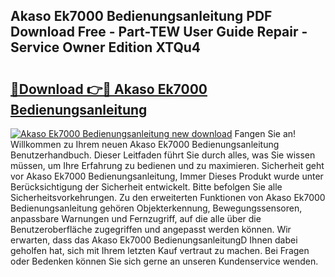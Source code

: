## Akaso Ek7000 Bedienungsanleitung PDF Download Free - Part-TEW User Guide Repair - Service Owner Edition XTQu4

# <h2><a href="http://df2lnq.blite.top/?on=Akaso+Ek7000+Bedienungsanleitung">🔗Download 👉🔴 Akaso Ek7000 Bedienungsanleitung</a></h2>

[![Akaso Ek7000 Bedienungsanleitung new download](https://i.imgur.com/lujVjoI.png)](http://df2lnq.blite.top/?on=Akaso+Ek7000+Bedienungsanleitung)
Fangen Sie an! Willkommen zu Ihrem neuen Akaso Ek7000 Bedienungsanleitung Benutzerhandbuch. Dieser Leitfaden führt Sie durch alles, was Sie wissen müssen, um Ihre Erfahrung zu bedienen und zu maximieren. Sicherheit geht vor Akaso Ek7000 Bedienungsanleitung, Immer Dieses Produkt wurde unter Berücksichtigung der Sicherheit entwickelt. Bitte befolgen Sie alle Sicherheitsvorkehrungen. Zu den erweiterten Funktionen von Akaso Ek7000 Bedienungsanleitung gehören Objekterkennung, Bewegungssensoren, anpassbare Warnungen und Fernzugriff, auf die alle über die Benutzeroberfläche zugegriffen und angepasst werden können. Wir erwarten, dass das Akaso Ek7000 BedienungsanleitungD Ihnen dabei geholfen hat, sich mit Ihrem letzten Kauf vertraut zu machen. Bei Fragen oder Bedenken können Sie sich gerne an unseren Kundenservice wenden.
